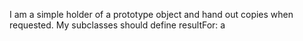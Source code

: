 I am a simple holder of a prototype object and hand out copies when requested.My subclasses should define resultFor: a